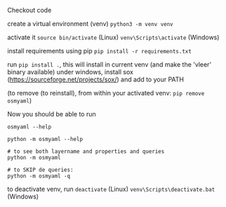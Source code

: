 
Checkout code

create a virtual environment (venv) `python3 -m venv venv`

activate it `source bin/activate` (Linux)
			`venv\Scripts\activate` (Windows)

install requirements using pip `pip install -r requirements.txt`

run `pip install .`, this will install in current venv (and make the 'vleer' binary available)
under windows, install sox (https://sourceforge.net/projects/sox/) and add to your PATH

(to remove (to reinstall), from within your activated venv: `pip remove osmyaml`)

Now you should be able to run

```
osmyaml --help

python -m osmyaml --help

# to see both layername and properties and queries
python -m osmyaml 

# to SKIP de queries:
python -m osmyaml -q

```

to deactivate venv, run 
		`deactivate` (Linux)
		`venv\Scripts\deactivate.bat`  (Windows)